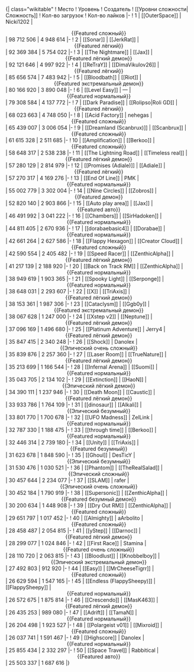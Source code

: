 {| class="wikitable"
! Место
! Уровень
! Создатель
! [[Уровни сложности|Сложность]]
! Кол-во загрузок
! Кол-во лайков
|-
! 1
| [[OuterSpace]]
| Nicki1202
| <center>{{Featured сложный}}</center>
| 98 712 506
| 4 948 614
|-
! 2
| [[Sonar]]
| [[JerkRat]]
| <center>{{Featured лёгкий}}</center>
| 92 369 384
| 5 754 022
|-
! 3
| [[The Nightmare]]
| [[Jax]]
| <center>{{Featured лёгкий демон}}</center>
| 92 121 646
| 4 997 922
|-
! 4
| [[ReTraY]]
| [[DimaVikulov26]]
| <center>{{Featured лёгкий}}</center>
| 85 656 574
| 7 483 942
|-
! 5
| [[Bloodbath]]
| [[Riot]]
| <center>{{Featured экстремальный демон}}</center>
| 80 166 920
| 3 890 048
|-
! 6
| [[Level Easy]]
| —
| <center>{{Featured нормальный}}</center>
| 79 308 584
| 4 137 772
|-
! 7
| [[Dark Paradise]]
| [[Rolipso|Roli GD]]
| <center>{{Featured лёгкий}}</center>
| 68 023 663
| 4 748 050
|-
! 8
| [[Acid Factory]]
| nehegas
| <center>{{Featured сложный}}</center>
| 65 439 007
| 3 006 054
|-
! 9
| [[Dreamland (Scanbrux)]]
| [[Scanbrux]]
| <center>{{Featured сложный}}</center>
| 61 615 328
| 2 511 685
|-
! 10
| [[Amplification]]
| [[Berkoo]]
| <center>{{Featured сложный}}</center>
| 58 648 317
| 2 538 238
|-
! 11
| [[The Lightning Road]]
| [[Timeless real]]
| <center>{{Featured лёгкий демон}}</center>
| 57 280 129
| 2 814 979
|-
! 12
| [[Promises (Adiale)]]
| [[Adiale]]
| <center>{{Featured лёгкий}}</center>
| 57 270 317
| 4 169 276
|-
! 13
| [[End Of Line]]
| PMK
| <center>{{Featured нормальный}}</center>
| 55 002 779
| 3 302 004
|-
! 14
| [[Nine Circles]]
| [[Zobros]]
| <center>{{Featured демон}}</center>
| 52 820 140
| 2 903 866
|-
! 15
| [[Auto play area]]
| [[Jax]]
| <center>{{Featured авто}}</center>
| 46 491 992
| 3 041 222
|-
! 16
| [[Chambers]]
| [[SirHadoken]]
| <center>{{Featured нормальный}}</center>
| 44 811 405
| 2 670 936
|-
! 17
| [[dorabaebasic4]]
| [[Dorabae]]
| <center>{{Featured нормальный}}</center>
| 42 661 264
| 2 627 586
|-
! 18
| [[Flappy Hexagon]]
| [[Creator Cloud]]
| <center>{{Featured сложный}}</center>
| 42 590 554
| 2 405 482
|-
! 19
| [[Speed Racer]]
| [[ZenthicAlpha]]
| <center>{{Featured лёгкий демон}}</center>
| 41 217 139
| 2 188 920
|-
! 20
| [[Back on Track RM]]
| [[ZenthicAlpha]]
| <center>{{Featured нормальный}}</center>
| 38 949 619
| 1 903 365
|-
! 21
| [[Spooky Light]]
| [[Serponge]]
| <center>{{Featured нормальный}}</center>
| 38 648 031
| 2 293 607
|-
! 22
| [[X]]
| [[TriAxis]]
| <center>{{Featured лёгкий демон}}</center>
| 38 153 361
| 1 987 306
|-
! 23
| [[Cataclysm]]
| [[Ggb0y]]
| <center>{{Featured экстремальный демон}}</center>
| 38 067 628
| 1 247 000
|-
! 24
| [[Xstep v2]]
| [[Neptune]]
| <center>{{Featured лёгкий демон}}</center>
| 37 096 169
| 1 496 680
|-
! 25
| [[Platinum Adventure]]
| Jerry4
| <center>{{Featured лёгкий демон}}</center>
| 35 847 415
| 2 340 248
|-
! 26
| [[Shock]]
| Danolex
| <center>{{Эпический очень сложный}}</center>
| 35 839 876
| 2 257 360
|-
! 27
| [[Laser Room]]
| [[TrueNature]]
| <center>{{Featured лёгкий демон}}</center>
| 35 213 699
| 1 166 544
|-
! 28
| [[Infernal Arena]]
| [[Suomi]]
| <center>{{Featured нормальный}}</center>
| 35 043 705
| 2 134 102
|-
! 29
| [[Extinction]]
| [[HaoN]]
| <center>{{Эпический лёгкий демон}}</center>
| 34 390 111
| 1 237 946
|-
! 30
| [[Death Moon]]
| [[Caustic]]
| <center>{{Featured лёгкий демон}}</center>
| 33 933 786
| 1 764 109
|-
! 31
| [[dinosaur]]
| [[Alkali]]
| <center>{{Эпический безумный}}</center>
| 33 801 770
| 1 700 678
|-
! 32
| [[UFO Madness]]
| ZelLink
| <center>{{Featured нормальный}}</center>
| 32 787 330
| 1 188 475
|-
! 33
| [[through time]]
| [[Berkoo]]
| <center>{{Featured нормальный}}</center>
| 32 446 314
| 2 739 180
|-
! 34
| [[Unity]]
| [[TriAxis]]
| <center>{{Featured безумный}}</center>
| 31 623 678
| 1 848 590
|-
! 35
| [[Ghoul]]
| DesTicY
| <center>{{Эпический безумный}}</center>
| 31 530 476
| 1 030 521
|-
! 36
| [[Phantom]]
| [[TheRealSalad]]
| <center>{{Эпический сложный}}</center>
| 30 457 644
| 2 234 077
|-
! 37
| [[SLAM]]
| rafer
| <center>{{Эпический очень сложный}}</center>
| 30 452 184
| 1 790 919
|-
! 38
| [[Supersonic]]
| [[ZenthicAlpha]]
| <center>{{Featured безумный демон}}</center>
| 30 200 634
| 1 448 908
|-
! 39
| [[Dry Out RM]]
| [[ZenthicAlpha]]
| <center>{{Featured сложный}}</center>
| 29 651 797
| 1 017 452
|-
! 40
| [[Almighty]]
| aArbolito
| <center>{{Featured сложный}}</center>
| 28 458 487
| 2 054 815
|-
! 41
| [[yStep]]
| [[Darnoc]]
| <center>{{Featured лёгкий демон}}</center>
| 28 299 077
| 1 024 846
|-
! 42
| [[First Race]]
| Stamina
| <center>{{Featured очень сложный}}</center>
| 28 110 720
| 2 063 815
|-
! 43
| [[Bloodlust]]
| [[Knobbelboy]]
| <center>{{Эпический экстремальный демон}}</center>
| 27 492 803
| 912 920
|-
! 44
| [[Easy]]
| [[MrCheeseTigrr]]
| <center>{{Featured сложный}}</center>
| 26 629 594
| 1 547 165
|-
! 45
| [[Endless (FlappySheepy)]]
| [[FlappySheepy]]
| <center>{{Featured нормальный}}</center>
| 26 572 675
| 1 875 814
|-
! 46
| [[Crescendo]]
| [[MasK463]]
| <center>{{Featured лёгкий демон}}</center>
| 26 435 253
| 989 080
|-
! 47
| [[Adrift]]
| [[TamaN]]
| <center>{{Featured нормальный}}</center>
| 26 204 498
| 1 923 527
|-
! 48
| [[Polargeist v01]]
| [[Mixroid]]
| <center>{{Featured сложный}}</center>
| 26 037 741
| 1 591 467
|-
! 49
| [[Highscore]]
| Danolex
| <center>{{Featured нормальный}}</center>
| 25 855 434
| 2 332 297
|-
! 50
| [[Space Travel]]
| Rabbitical
| <center>{{Featured авто}}</center>
| 25 503 337
| 1 687 616
|}
